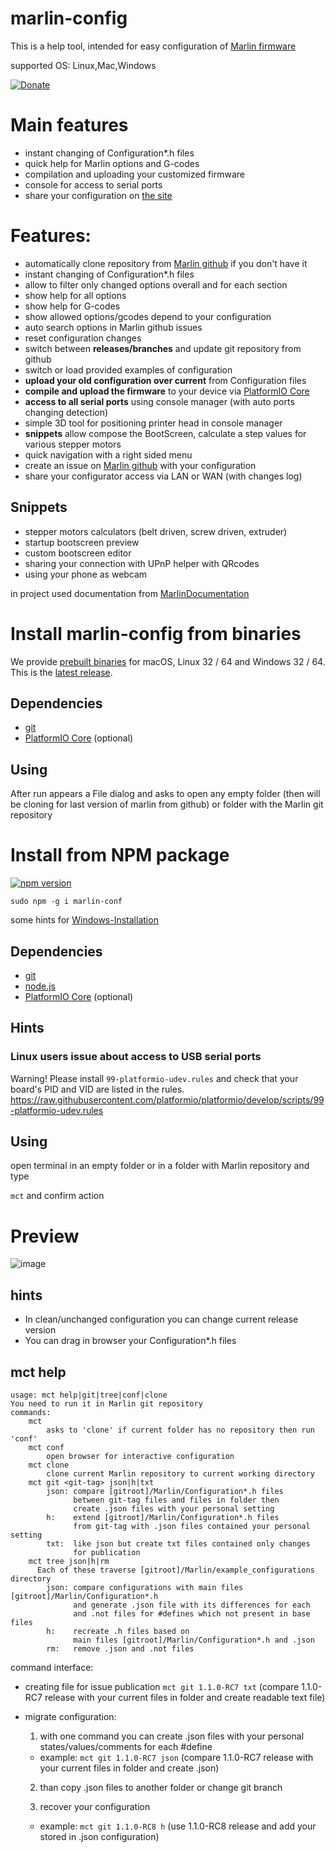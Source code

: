 # marlin-config
This is a help tool, intended for easy configuration of [Marlin firmware](https://github.com/MarlinFirmware/Marlin)

supported OS: Linux,Mac,Windows

[![Donate](https://img.shields.io/badge/Donate-PayPal-green.svg)](https://www.paypal.me/AKruk508)

# Main features
* instant changing of Configuration*.h files
* quick help for Marlin options and G-codes
* compilation and uploading your customized firmware
* console for access to serial ports
* share your configuration on [the site](http://lt.rv.ua/mc)
# Features:
* automatically clone repository from [Marlin github](https://github.com/MarlinFirmware/Marlin) if you don't have it
* instant changing of Configuration*.h files
* allow to filter only changed options overall and for each section
* show help for all options
* show help for G-codes
* show allowed options/gcodes depend to your configuration
* auto search options in Marlin github issues
* reset configuration changes
* switch between **releases/branches** and update git repository from github
* switch or load provided examples of configuration
* **upload your old configuration over current** from Configuration files
* **compile and upload the firmware** to your device via [PlatformIO Core](http://docs.platformio.org/en/latest/installation.html)
* **access to all serial ports** using console manager (with auto ports changing detection)
* simple 3D tool for positioning printer head in console manager
* **snippets** allow compose the BootScreen, calculate a step values for various stepper motors
* quick navigation with a right sided menu
* create an issue on [Marlin github](https://github.com/MarlinFirmware/Marlin) with your configuration
* share your configurator access via LAN or WAN (with changes log)
## Snippets
* stepper motors calculators (belt driven, screw driven, extruder)
* startup bootscreen preview
* custom bootscreen editor
* sharing your connection with UPnP helper with QRcodes
* using your phone as webcam

in project used documentation from [MarlinDocumentation](https://github.com/MarlinFirmware/MarlinDocumentation/_configuration/configuration.md)

# Install marlin-config from binaries
We provide [prebuilt binaries](https://github.com/akaJes/marlin-config/releases) for macOS, Linux 32 / 64 and Windows 32 / 64. This is the [latest release](https://github.com/akaJes/marlin-config/releases/latest).
## Dependencies
* [git](https://git-scm.com/downloads)
* [PlatformIO Core](http://docs.platformio.org/en/latest/installation.html) (optional)
## Using
After run appears a File dialog and asks to open any empty folder (then will be cloning for last version of marlin from github) or folder with the Marlin git repository

# Install from NPM package
[![npm version](https://badge.fury.io/js/marlin-conf.svg)](https://badge.fury.io/js/marlin-conf)

`sudo npm -g i marlin-conf`

some hints for [Windows-Installation](https://github.com/akaJes/marlin-config/wiki/Windows-Installation)
## Dependencies
* [git](https://git-scm.com/downloads)
* [node.js](https://nodejs.org/en/download/)
* [PlatformIO Core](http://docs.platformio.org/en/latest/installation.html) (optional)
## Hints
### Linux users issue about access to USB serial ports
Warning! Please install `99-platformio-udev.rules` and check that your board's PID and VID are listed in the rules.
https://raw.githubusercontent.com/platformio/platformio/develop/scripts/99-platformio-udev.rules
## Using
open terminal in an empty folder or in a folder with Marlin repository and type

`mct` and confirm action
# Preview
![image](https://user-images.githubusercontent.com/3035266/26917440-f626e258-4c36-11e7-9d1c-3ae199a497ee.png)
## hints
* In clean/unchanged configuration you can change current release version
* You can drag in browser your Configuration*.h files
## mct help
```
usage: mct help|git|tree|conf|clone
You need to run it in Marlin git repository
commands:
    mct
        asks to 'clone' if current folder has no repository then run 'conf'
    mct conf
        open browser for interactive configuration
    mct clone
        clone current Marlin repository to current working directory
    mct git <git-tag> json|h|txt
        json: compare [gitroot]/Marlin/Configuration*.h files
              between git-tag files and files in folder then
              create .json files with your personal setting
        h:    extend [gitroot]/Marlin/Configuration*.h files
              from git-tag with .json files contained your personal setting
        txt:  like json but create txt files contained only changes
              for publication
    mct tree json|h|rm
      Each of these traverse [gitroot]/Marlin/example_configurations directory
        json: compare configurations with main files [gitroot]/Marlin/Configuration*.h
              and generate .json file with its differences for each
              and .not files for #defines which not present in base files
        h:    recreate .h files based on 
              main files [gitroot]/Marlin/Configuration*.h and .json
        rm:   remove .json and .not files
```
command interface:

* creating file for issue publication `mct git 1.1.0-RC7 txt` (compare 1.1.0-RC7 release with your current files in folder and create readable text file)

* migrate configuration:

  1. with one command you can create .json files with your personal states/values/comments for each #define

    - example: `mct git 1.1.0-RC7 json` (compare 1.1.0-RC7 release with your current files in folder and create .json)

  2. than copy .json files to another folder or change git branch

  3. recover your configuration

    - example: `mct git 1.1.0-RC8 h` (use 1.1.0-RC8 release and add your stored in .json configuration)
